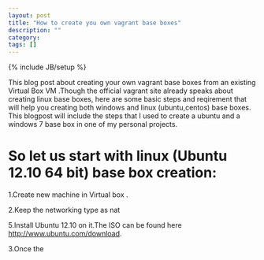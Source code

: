 ```yaml
---
layout: post
title: "How to create you own vagrant base boxes"
description: ""
category: 
tags: []
---
```

{% include JB/setup %}

This blog post about creating your own vagrant base boxes from an existing Virtual Box VM .Though the official vagrant site already speaks about creating linux base boxes, here are some basic steps and reqirement that will help you creating both windows and linux (ubuntu,centos) base boxes.
This blogpost will include the steps that I used to create a ubuntu and a windows 7 base box in one of my personal projects.

# So let us start with linux (Ubuntu 12.10 64 bit) base box creation:

  1.Create new machine in Virtual box .

  2.Keep the networking type as nat

  5.Install Ubuntu 12.10 on it.The ISO can be found here http://www.ubuntu.com/download. 

  3.Once the 